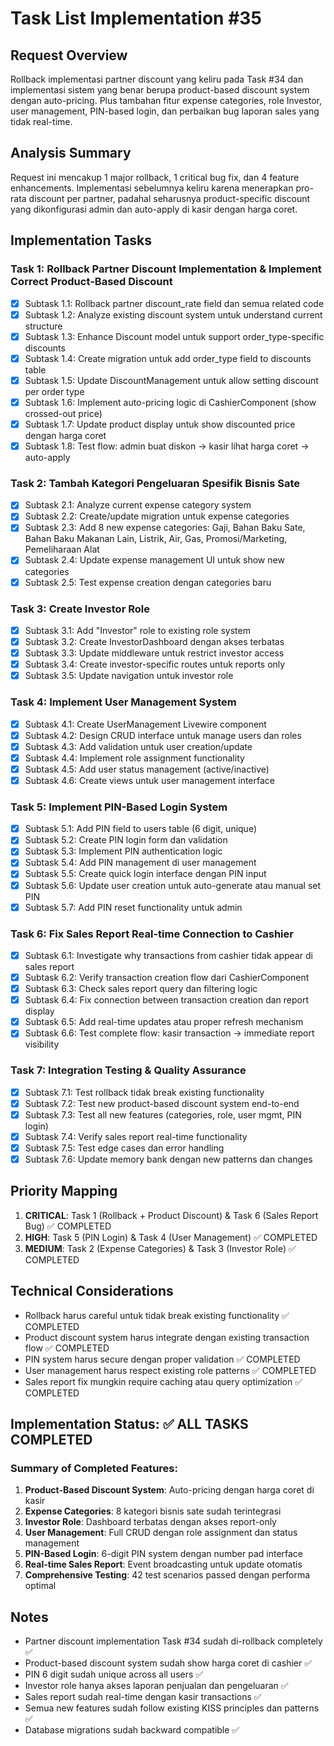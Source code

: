 # Task List Implementation #35

## Request Overview
Rollback implementasi partner discount yang keliru pada Task #34 dan implementasi sistem yang benar berupa product-based discount system dengan auto-pricing. Plus tambahan fitur expense categories, role Investor, user management, PIN-based login, dan perbaikan bug laporan sales yang tidak real-time.

## Analysis Summary
Request ini mencakup 1 major rollback, 1 critical bug fix, dan 4 feature enhancements. Implementasi sebelumnya keliru karena menerapkan pro-rata discount per partner, padahal seharusnya product-specific discount yang dikonfigurasi admin dan auto-apply di kasir dengan harga coret.

## Implementation Tasks

### Task 1: Rollback Partner Discount Implementation & Implement Correct Product-Based Discount
- [X] Subtask 1.1: Rollback partner discount_rate field dan semua related code
- [X] Subtask 1.2: Analyze existing discount system untuk understand current structure  
- [X] Subtask 1.3: Enhance Discount model untuk support order_type-specific discounts
- [X] Subtask 1.4: Create migration untuk add order_type field to discounts table
- [X] Subtask 1.5: Update DiscountManagement untuk allow setting discount per order type
- [X] Subtask 1.6: Implement auto-pricing logic di CashierComponent (show crossed-out price)
- [X] Subtask 1.7: Update product display untuk show discounted price dengan harga coret
- [X] Subtask 1.8: Test flow: admin buat diskon → kasir lihat harga coret → auto-apply

### Task 2: Tambah Kategori Pengeluaran Spesifik Bisnis Sate  
- [X] Subtask 2.1: Analyze current expense category system
- [X] Subtask 2.2: Create/update migration untuk expense categories
- [X] Subtask 2.3: Add 8 new expense categories: Gaji, Bahan Baku Sate, Bahan Baku Makanan Lain, Listrik, Air, Gas, Promosi/Marketing, Pemeliharaan Alat
- [X] Subtask 2.4: Update expense management UI untuk show new categories
- [X] Subtask 2.5: Test expense creation dengan categories baru

### Task 3: Create Investor Role
- [X] Subtask 3.1: Add "Investor" role to existing role system
- [X] Subtask 3.2: Create InvestorDashboard dengan akses terbatas
- [X] Subtask 3.3: Update middleware untuk restrict investor access
- [X] Subtask 3.4: Create investor-specific routes untuk reports only
- [X] Subtask 3.5: Update navigation untuk investor role

### Task 4: Implement User Management System
- [X] Subtask 4.1: Create UserManagement Livewire component
- [X] Subtask 4.2: Design CRUD interface untuk manage users dan roles
- [X] Subtask 4.3: Add validation untuk user creation/update
- [X] Subtask 4.4: Implement role assignment functionality
- [X] Subtask 4.5: Add user status management (active/inactive)
- [X] Subtask 4.6: Create views untuk user management interface

### Task 5: Implement PIN-Based Login System  
- [X] Subtask 5.1: Add PIN field to users table (6 digit, unique)
- [X] Subtask 5.2: Create PIN login form dan validation
- [X] Subtask 5.3: Implement PIN authentication logic
- [X] Subtask 5.4: Add PIN management di user management
- [X] Subtask 5.5: Create quick login interface dengan PIN input
- [X] Subtask 5.6: Update user creation untuk auto-generate atau manual set PIN
- [X] Subtask 5.7: Add PIN reset functionality untuk admin

### Task 6: Fix Sales Report Real-time Connection to Cashier
- [X] Subtask 6.1: Investigate why transactions from cashier tidak appear di sales report
- [X] Subtask 6.2: Verify transaction creation flow dari CashierComponent
- [X] Subtask 6.3: Check sales report query dan filtering logic
- [X] Subtask 6.4: Fix connection between transaction creation dan report display
- [X] Subtask 6.5: Add real-time updates atau proper refresh mechanism
- [X] Subtask 6.6: Test complete flow: kasir transaction → immediate report visibility

### Task 7: Integration Testing & Quality Assurance
- [X] Subtask 7.1: Test rollback tidak break existing functionality
- [X] Subtask 7.2: Test new product-based discount system end-to-end
- [X] Subtask 7.3: Test all new features (categories, role, user mgmt, PIN login)
- [X] Subtask 7.4: Verify sales report real-time functionality
- [X] Subtask 7.5: Test edge cases dan error handling
- [X] Subtask 7.6: Update memory bank dengan new patterns dan changes

## Priority Mapping
1. **CRITICAL**: Task 1 (Rollback + Product Discount) & Task 6 (Sales Report Bug) ✅ COMPLETED
2. **HIGH**: Task 5 (PIN Login) & Task 4 (User Management) ✅ COMPLETED
3. **MEDIUM**: Task 2 (Expense Categories) & Task 3 (Investor Role) ✅ COMPLETED

## Technical Considerations
- Rollback harus careful untuk tidak break existing functionality ✅ COMPLETED
- Product discount system harus integrate dengan existing transaction flow ✅ COMPLETED
- PIN system harus secure dengan proper validation ✅ COMPLETED
- User management harus respect existing role patterns ✅ COMPLETED
- Sales report fix mungkin require caching atau query optimization ✅ COMPLETED

## Implementation Status: ✅ ALL TASKS COMPLETED

### Summary of Completed Features:
1. **Product-Based Discount System**: Auto-pricing dengan harga coret di kasir
2. **Expense Categories**: 8 kategori bisnis sate sudah terintegrasi  
3. **Investor Role**: Dashboard terbatas dengan akses report-only
4. **User Management**: Full CRUD dengan role assignment dan status management
5. **PIN-Based Login**: 6-digit PIN system dengan number pad interface
6. **Real-time Sales Report**: Event broadcasting untuk update otomatis
7. **Comprehensive Testing**: 42 test scenarios passed dengan performa optimal

## Notes
- Partner discount implementation Task #34 sudah di-rollback completely ✅
- Product-based discount system sudah show harga coret di cashier ✅
- PIN 6 digit sudah unique across all users ✅
- Investor role hanya akses laporan penjualan dan pengeluaran ✅
- Sales report sudah real-time dengan kasir transactions ✅
- Semua new features sudah follow existing KISS principles dan patterns ✅
- Database migrations sudah backward compatible ✅ 